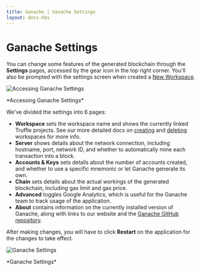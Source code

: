 ```yaml
---
title: Ganache | Ganache Settings
layout: docs.hbs
---
```

# Ganache Settings

You can change some features of the generated blockchain through the **Settings** pages, accessed by the gear icon in the top right corner. You'll also be prompted with the settings screen when created a [New Workspace](/docs/ganache/workspaces/creating-workspaces).

![Accessing Ganache Settings](/img/docs/ganache/ganache-settings-gear-icon.png)

<p class="text-center">*Accessing Ganache Settings*</p>

We've divided the settings into 6 pages:

* **Workspace** sets the workspace name and shows the currently linked Truffle projects. See our more detailed docs on [creating](/docs/ganache/workspaces/creating-workspaces) and [deleting](/docs/ganache/workspaces/deleting-workspaces) workspaces for more info.
* **Server** shows details about the network connection, including hostname, port, network ID, and whether to automatically mine each transaction into a block.
* **Accounts & Keys** sets details about the number of accounts created, and whether to use a specific mnemonic or let Ganache generate its own.
* **Chain** sets details about the actual workings of the generated blockchain, including gas limit and gas price.
* **Advanced** toggles Google Analytics, which is useful for the Ganache team to track usage of the application.
* **About** contains information on the currently installed version of Ganache, along with links to our website and the [Ganache GitHub repository](https://github.com/trufflesuite/ganache).

After making changes, you will have to click **Restart** on the application for the changes to take effect.

![Ganache Settings](/img/docs/ganache/ganache-settings.png)

<p class="text-center">*Ganache Settings*</p>